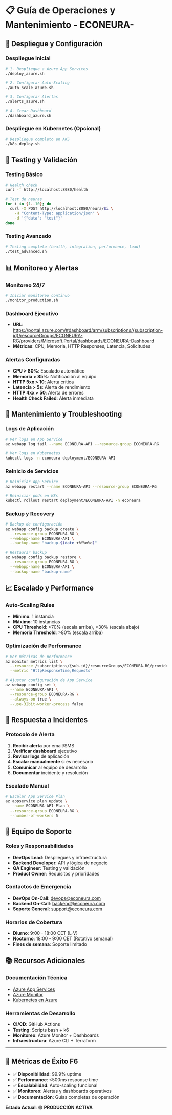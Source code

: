 # 📋 **Guía de Operaciones y Mantenimiento - ECONEURA-**

## 🚀 **Despliegue y Configuración**

### **Despliegue Inicial**

```bash
# 1. Despliegue a Azure App Services
./deploy_azure.sh

# 2. Configurar Auto-Scaling
./auto_scale_azure.sh

# 3. Configurar Alertas
./alerts_azure.sh

# 4. Crear Dashboard
./dashboard_azure.sh
```

### **Despliegue en Kubernetes (Opcional)**

```bash
# Despliegue completo en AKS
./k8s_deploy.sh
```

## 🧪 **Testing y Validación**

### **Testing Básico**

```bash
# Health check
curl -f http://localhost:8080/health

# Test de neuras
for i in {1..10}; do
  curl -X POST http://localhost:8080/neura/$i \
    -H "Content-Type: application/json" \
    -d '{"data": "test"}'
done
```

### **Testing Avanzado**

```bash
# Testing completo (health, integration, performance, load)
./test_advanced.sh
```

## 📊 **Monitoreo y Alertas**

### **Monitoreo 24/7**

```bash
# Iniciar monitoreo continuo
./monitor_production.sh
```

### **Dashboard Ejecutivo**

- **URL**:
  https://portal.azure.com/#dashboard/arm/subscriptions/{subscription-id}/resourceGroups/ECONEURA-RG/providers/Microsoft.Portal/dashboards/ECONEURA-Dashboard
- **Métricas**: CPU, Memoria, HTTP Responses, Latencia, Solicitudes

### **Alertas Configuradas**

- **CPU > 80%**: Escalado automático
- **Memoria > 85%**: Notificación al equipo
- **HTTP 5xx > 10**: Alerta crítica
- **Latencia > 5s**: Alerta de rendimiento
- **HTTP 4xx > 50**: Alerta de errores
- **Health Check Failed**: Alerta inmediata

## 🔧 **Mantenimiento y Troubleshooting**

### **Logs de Aplicación**

```bash
# Ver logs en App Service
az webapp log tail --name ECONEURA-API --resource-group ECONEURA-RG

# Ver logs en Kubernetes
kubectl logs -n econeura deployment/ECONEURA-API
```

### **Reinicio de Servicios**

```bash
# Reiniciar App Service
az webapp restart --name ECONEURA-API --resource-group ECONEURA-RG

# Reiniciar pods en K8s
kubectl rollout restart deployment/ECONEURA-API -n econeura
```

### **Backup y Recovery**

```bash
# Backup de configuración
az webapp config backup create \
  --resource-group ECONEURA-RG \
  --webapp-name ECONEURA-API \
  --backup-name "backup-$(date +%Y%m%d)"

# Restaurar backup
az webapp config backup restore \
  --resource-group ECONEURA-RG \
  --webapp-name ECONEURA-API \
  --backup-name "backup-name"
```

## 📈 **Escalado y Performance**

### **Auto-Scaling Rules**

- **Mínimo**: 1 instancia
- **Máximo**: 10 instancias
- **CPU Threshold**: >70% (escala arriba), <30% (escala abajo)
- **Memoria Threshold**: >80% (escala arriba)

### **Optimización de Performance**

```bash
# Ver métricas de performance
az monitor metrics list \
  --resource /subscriptions/{sub-id}/resourceGroups/ECONEURA-RG/providers/Microsoft.Web/sites/ECONEURA-API \
  --metric "HttpResponseTime,Requests"

# Ajustar configuración de App Service
az webapp config set \
  --name ECONEURA-API \
  --resource-group ECONEURA-RG \
  --always-on true \
  --use-32bit-worker-process false
```

## 🚨 **Respuesta a Incidentes**

### **Protocolo de Alerta**

1. **Recibir alerta** por email/SMS
2. **Verificar dashboard** ejecutivo
3. **Revisar logs** de aplicación
4. **Escalar manualmente** si es necesario
5. **Comunicar** al equipo de desarrollo
6. **Documentar** incidente y resolución

### **Escalado Manual**

```bash
# Escalar App Service Plan
az appservice plan update \
  --name ECONEURA-API-Plan \
  --resource-group ECONEURA-RG \
  --number-of-workers 5
```

## 👥 **Equipo de Soporte**

### **Roles y Responsabilidades**

- **DevOps Lead**: Despliegues y infraestructura
- **Backend Developer**: API y lógica de negocio
- **QA Engineer**: Testing y validación
- **Product Owner**: Requisitos y prioridades

### **Contactos de Emergencia**

- **DevOps On-Call**: devops@econeura.com
- **Backend On-Call**: backend@econeura.com
- **Soporte General**: support@econeura.com

### **Horarios de Cobertura**

- **Diurno**: 9:00 - 18:00 CET (L-V)
- **Nocturno**: 18:00 - 9:00 CET (Rotativo semanal)
- **Fines de semana**: Soporte limitado

## 📚 **Recursos Adicionales**

### **Documentación Técnica**

- [Azure App Services](https://docs.microsoft.com/azure/app-service/)
- [Azure Monitor](https://docs.microsoft.com/azure/azure-monitor/)
- [Kubernetes en Azure](https://docs.microsoft.com/azure/aks/)

### **Herramientas de Desarrollo**

- **CI/CD**: GitHub Actions
- **Testing**: Scripts bash + k6
- **Monitoreo**: Azure Monitor + Dashboards
- **Infraestructura**: Azure CLI + Terraform

---

## 🎯 **Métricas de Éxito F6**

- ✅ **Disponibilidad**: 99.9% uptime
- ✅ **Performance**: <500ms response time
- ✅ **Escalabilidad**: Auto-scaling funcional
- ✅ **Monitoreo**: Alertas y dashboards operativos
- ✅ **Documentación**: Guías completas de operación

**Estado Actual**: 🟢 **PRODUCCIÓN ACTIVA**
